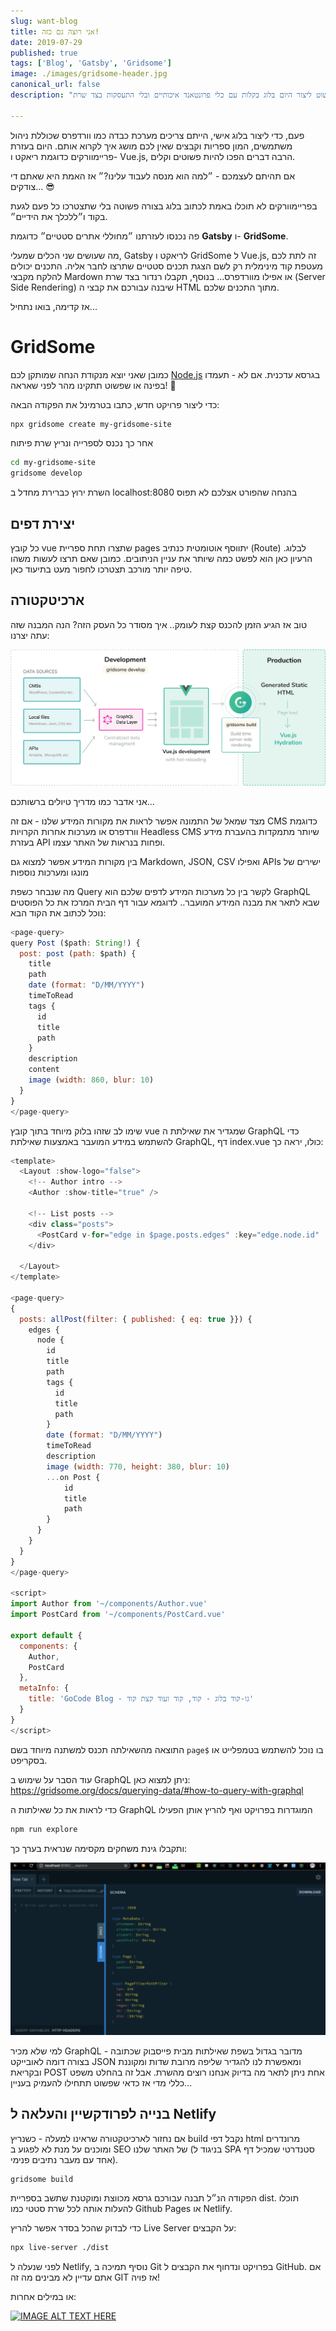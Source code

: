 ```yaml
---
slug: want-blog
title: אני רוצה גם כזה!
date: 2019-07-29
published: true
tags: ['Blog', 'Gatsby', 'Gridsome']
image: ./images/gridsome-header.jpg
canonical_url: false
description: "לא תאמינו כמה זה פשוט ליצור היום בלוג בקלות עם כלי פרונטאנד איכותיים ובלי התעסקות בצד שרת"

---
```

  

פעם, כדי ליצור בלוג אישי, הייתם צריכים מערכת כבדה כמו וורדפרס שכוללת ניהול משתמשים, המון ספריות וקבצים שאין לכם מושג איך לקרוא אותם.
היום בעזרת פריימוורקים כדוגמת ריאקט ו- Vue.js, הרבה דברים הפכו להיות פשוטים וקלים.

  

אם תהיתם לעצמכם - ״למה הוא מנסה לעבוד עלינו?״ אז האמת היא שאתם די צודקים... 😎

בפריימוורקים לא תוכלו באמת לכתוב בלוג בצורה פשוטה בלי שתצטרכו כל פעם לגעת בקוד ו״ללכלך את הידיים״.

  

פה נכנסו לעזרתנו ״מחוללי אתרים סטטיים״ כדוגמת **Gatsby** ו- **GridSome**.

מה שעושים שני הכלים שמעלי, Gatsby לריאקט ו GridSome ל Vue.js, זה לתת לכם מעטפת קוד מינימלית רק לשם הצגת תכנים סטטיים שתרצו לחבר אליה. התכנים יכולים להלקח מקבצי Mardown או אפילו מוורדפרס... בנוסף, תקבלו רנדור בצד שרת (Server Side Rendering) שיבנה עבורכם את קבצי ה HTML מתוך התכנים שלכם.

אז קדימה, בואו נתחיל...

# GridSome

כמובן שאני יוצא מנקודת הנחה שמותקן לכם [Node.js](https://nodejs.org/en/) בגרסא עדכנית. אם לא - תעמדו בפינה או שפשוט תתקינו מהר לפני שאראה! 👻


כדי ליצור פרויקט חדש, כתבו בטרמינל את הפקודה הבאה:
```bash
npx gridsome create my-gridsome-site
```

אחר כך נכנס לספרייה ונריץ שרת פיתוח
```bash
cd my-gridsome-site
gridsome develop
```

השרת ירוץ כברירת מחדל ב localhost:8080 בהנחה שהפורט אצלכם לא תפוס

## יצירת דפים

כל קובץ vue שתצרו תחת ספריית pages יתווסף אוטומטית כנתיב (Route) לבלוג. הרעיון כאן הוא לפשט כמה שיותר את עניין הניתובים. כמובן שאם תרצו לעשות משהו טיפה יותר מורכב תצטרכו לחפור מעט בתיעוד כאן.

## ארכיטקטורה

טוב אז הגיע הזמן להכנס קצת לעומק.. איך מסודר כל העסק הזה? הנה המבנה שזה עתה יצרנו:

![GridSome Structure](./images/gridsome.png)

אני אדבר כמו מדריך טיולים ברשותכם... 

מצד שמאל של התמונה אפשר לראות את מקורות המידע שלנו - אם זה CMS כדוגמת וורדפרס או מערכות אחרות הקרויות Headless CMS שיותר מתמקדות בהעברת מידע בעזרת API ופחות בנראות של האתר עצמו.

בין מקורות המידע אפשר למצוא גם Markdown, JSON, CSV ואפילו APIs ישירים של מונגו ומערכות נוספות

מה שנבחר כשפת Query לקשר בין כל מערכות המידע לדפים שלכם הוא GraphQL שבא לתאר את מבנה המידע המועבר.. לדוגמא עבור דף הבית המרכז את כל הפוסטים נוכל לכתוב את הקוד הבא:

```javascript
<page-query>
query Post ($path: String!) {
  post: post (path: $path) {
    title
    path
    date (format: "D/MM/YYYY")
    timeToRead
    tags {
      id
      title
      path
    }
    description
    content
    image (width: 860, blur: 10)
  }
}
</page-query>
```

שימו לב שזהו בלוק מיוחד בתוך קובץ vue שמגדיר את שאילתת ה GraphQL כדי להשתמש במידע המועבר באמצעות שאילתת GraphQL,
דף index.vue כולו, יראה כך:

```javascript
<template>
  <Layout :show-logo="false">
    <!-- Author intro -->
    <Author :show-title="true" />

    <!-- List posts -->
    <div class="posts">
      <PostCard v-for="edge in $page.posts.edges" :key="edge.node.id" :post="edge.node"/>
    </div>

  </Layout>
</template>

<page-query>
{
  posts: allPost(filter: { published: { eq: true }}) {
    edges {
      node {
        id
        title
        path
        tags {
          id
          title
          path
        }
        date (format: "D/MM/YYYY")
        timeToRead
        description
        image (width: 770, height: 380, blur: 10)
        ...on Post {
            id
            title
            path
        }
      }
    }
  }
}
</page-query>

<script>
import Author from '~/components/Author.vue'
import PostCard from '~/components/PostCard.vue'

export default {
  components: {
    Author,
    PostCard
  },
  metaInfo: {
    title: 'GoCode Blog - גו-קוד בלוג - קוד, קוד ועוד קצת קוד'
  }
}
</script>
```

התוצאה מהשאילתה תכנס למשתנה מיוחד בשם ```page$``` בו נוכל להשתמש בטמפלייט או בסקריפט.

עוד הסבר על שימוש ב GraphQL ניתן למצוא כאן:
https://gridsome.org/docs/querying-data/#how-to-query-with-graphql

כדי לראות את כל שאילתות ה GraphQL המוגדרות בפרויקט ואף להריץ אותן הפעילו
```bash
npm run explore
```

ותקבלו גינת משחקים מקסימה שנראית בערך כך:

![GridSome GraphQL](./images/gridsome-graphql.png)

למי שלא מכיר GraphQL - מדובר בגדול בשפת שאילתות מבית פייסבוק שכתובה בצורה דומה לאובייקט JSON ומאפשרת לנו להגדיר שליפה מרובת שדות ומקוננת ובקריאת POST אחת ניתן לתאר מה בדיוק אנחנו רוצים מהשרת. אבל זה בהחלט משפט כללי מדי אז כדאי שפשוט תתחילו להעמיק בעניין...


## בנייה לפרודקשיין והעלאה ל Netlify

אם נחזור לארכיטקטורה שראינו למעלה - כשנריץ build נקבל דפי html מרונדרים ומוכנים על מנת לא לפגוע ב SEO של האתר שלנו (בניגוד ל SPA סטנדרטי שמכיל דף אחד עם מעבר נתיבים פנימי).

```bash
gridsome build
```

הפקודה הנ״ל תבנה עבורכם גרסא מכווצת ומוקטנת שתשב בספריית dist. תוכלו להעלות אותה לכל שרת סטטי כמו Github Pages או Netlify.

כדי לבדוק שהכל בסדר אפשר להריץ  Live Server על הקבצים:

```bash
npx live-server ./dist
```

לפני שנעלה ל Netlify, נוסיף תמיכה ב Git בפרויקט ונדחוף את הקבצים ל GitHub.
אם אתם עדיין לא מבינים מה זה GIT אז פויה! 

או במילים אחרות:

[![IMAGE ALT TEXT HERE](https://img.youtube.com/vi/wB2c2EI3fPQ/0.jpg)](https://www.youtube.com/watch?v=wB2c2EI3fPQ)


